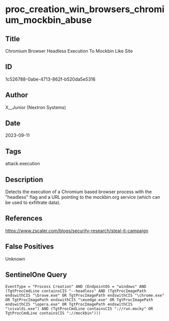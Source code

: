 # proc_creation_win_browsers_chromium_mockbin_abuse

## Title
Chromium Browser Headless Execution To Mockbin Like Site

## ID
1c526788-0abe-4713-862f-b520da5e5316

## Author
X__Junior (Nextron Systems)

## Date
2023-09-11

## Tags
attack.execution

## Description
Detects the execution of a Chromium based browser process with the "headless" flag and a URL pointing to the mockbin.org service (which can be used to exfiltrate data).

## References
https://www.zscaler.com/blogs/security-research/steal-it-campaign

## False Positives
Unknown

## SentinelOne Query
```
EventType = "Process Creation" AND (EndpointOS = "windows" AND (TgtProcCmdLine containsCIS "--headless" AND (TgtProcImagePath endswithCIS "\brave.exe" OR TgtProcImagePath endswithCIS "\chrome.exe" OR TgtProcImagePath endswithCIS "\msedge.exe" OR TgtProcImagePath endswithCIS "\opera.exe" OR TgtProcImagePath endswithCIS "\vivaldi.exe") AND (TgtProcCmdLine containsCIS "://run.mocky" OR TgtProcCmdLine containsCIS "://mockbin")))

```